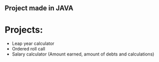 ## Project made in JAVA

# Projects:
- Leap year calculator
- Ordered roll call
- Salary calculator (Amount earned, amount of debts and calculations)
